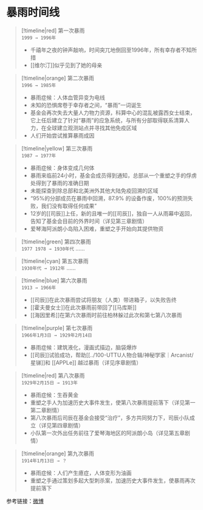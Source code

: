 # 暴雨时间线

> [!timeline|red] 第一次暴雨<br>`1999 → 1996年`
> - 千禧年之夜的钟声敲响，时间突兀地倒回至1996年，所有幸存者不知所措
> - [[维尔汀]]似乎见到了她的母亲


> [!timeline|orange] 第二次暴雨<br>`1996 → 1985年`
> - 暴雨症候：人体血管异变为电线
> - 未知的恐惧席卷于幸存者之间，“暴雨”一词诞生
> - 基金会再次失去大量人力物力资源，科算中心的混乱被露西女士结束，它上任后建立了针对“暴雨”的应急系统，与所有分部取得联系清算人力，在全球建立观测站点并寻找其他免疫区域
> - 人们开始尝试推算暴雨成因

> [!timeline|yellow] 第三次暴雨<br>`1987 → 1977年`
> - 暴雨症候：身体变成几何体
> - 暴雨来临前24小时，基金会成员得到通知，总部从一个重塑之手的俘虏处得到了暴雨的准确日期
> - 未能探查到除总部和北美洲外其他大陆免疫回溯的区域
> - “95%的分部成员在暴雨中回溯，87.9% 的设备作废，100%的预测失败，我们没有取得任何成果”
> - 12岁的[[司辰]]上任，新的且唯一的[[司辰]]，独自一人从雨幕中返回，告知了基金会目前的外界时间（详见第三章剧情）
> - 爱琴海阿派朗小岛陷入困难，重塑之手开始向其提供物资

> [!timeline|green] 第四次暴雨<br>`1977 1978 → 1930年代`
> ……

> [!timeline|cyan] 第五次暴雨<br>`1930年代 → 1912年`
> ……

> [!timeline|blue] 第六次暴雨<br>`1913 → 1966年`
> - [[司辰]]在此次暴雨尝试将朋友（人类）带进箱子，以失败告终
> - [[霍夫曼女士]]在此次暴雨前带回了[[马库斯]]
> - [[海因里希]]在第六次暴雨时前往柏林躲过此次和第七第八次暴雨

> [!timeline|purple] 第七次暴雨<br>`1966年1月3日 → 1929年2月14日`
> - 暴雨症候：建筑液化，漫画式描边，脑袋爆炸
> - [[司辰]]试验成功，帮助[[../100-UTTU人物合辑/神秘学家｜Arcanist/星锑]]和 [[APPLe]] 越过暴雨（详见序章剧情）

> [!timeline|red] 第八次暴雨<br>`1929年2月15日 → 1913年`
> - 暴雨症候：生吞黄金
> - 重塑之手人为加速历史大事件发生，使第八次暴雨提前落下（详见第一第二章剧情）
> - 第八次暴雨后司辰在基金会接受“治疗”，多方共同努力下，司辰小队成立（详见第四章剧情）
> - 小队第一次外出任务前往了爱琴海地区的阿派朗小岛（详见第五章剧情）

> [!timeline|orange] 第九次暴雨<br>`1914年1月13日 → ？`
> - 暴雨症候：人们产生癔症，人体变形为油画
> - 重塑之手通过策划多起大型刺杀案，加速历史大事件发生，使暴雨再次提前落下

参考链接：[微博](https://weibo.com/7862867561/5004503635985708)